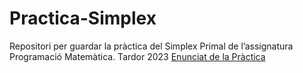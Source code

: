 # Practica-Simplex
Repositori per guardar la pràctica del Simplex Primal de l’assignatura Programació Matemàtica. Tardor 2023
[Enunciat de la Pràctica](Simplex/pm_pràctica_ASP1_curs23-24.pdf)
